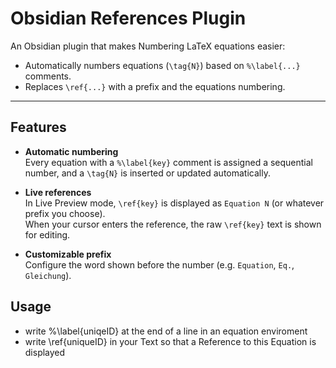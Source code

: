 # Obsidian References Plugin

An Obsidian plugin that makes Numbering LaTeX equations easier:

- Automatically numbers equations (`\tag{N}`) based on `%\label{...}` comments.
- Replaces `\ref{...}` with a prefix and the equations numbering.

---

## Features

- **Automatic numbering**  
  Every equation with a `%\label{key}` comment is assigned a sequential number, and a `\tag{N}` is inserted or updated automatically.

- **Live references**  
  In Live Preview mode, `\ref{key}` is displayed as `Equation N` (or whatever prefix you choose).  
  When your cursor enters the reference, the raw `\ref{key}` text is shown for editing.

- **Customizable prefix**  
  Configure the word shown before the number (e.g. `Equation`, `Eq.`, `Gleichung`).

## Usage
- write %\label{uniqeID} at the end of a line in an equation enviroment
- write \ref{uniqueID} in your Text so that a Reference to this Equation is displayed